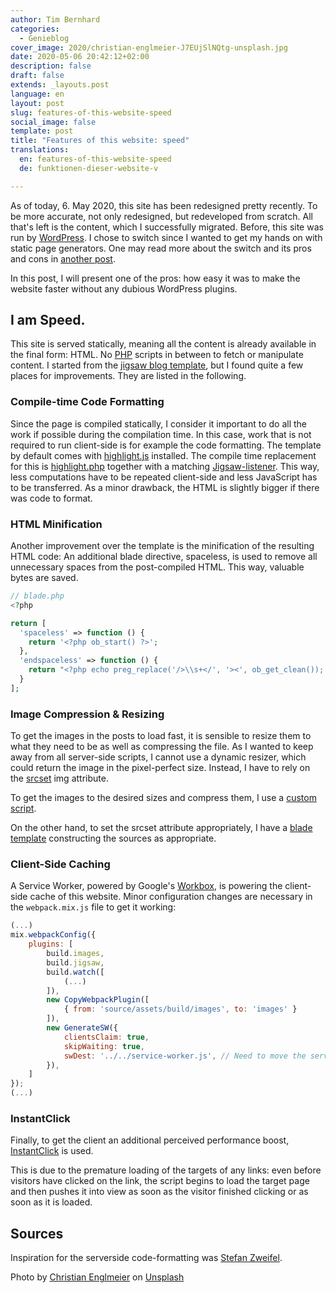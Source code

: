 ```yaml
---
author: Tim Bernhard
categories:
  - Genieblog
cover_image: 2020/christian-englmeier-J7EUjSlNQtg-unsplash.jpg
date: 2020-05-06 20:42:12+02:00
description: false
draft: false
extends: _layouts.post
language: en
layout: post
slug: features-of-this-website-speed
social_image: false
template: post
title: "Features of this website: speed"
translations:
  en: features-of-this-website-speed
  de: funktionen-dieser-website-v

---
```


As of today, 6. May 2020, this site has been redesigned pretty recently. 
To be more accurate, not only redesigned, but redeveloped from scratch.
All that's left is the content, which I successfully migrated.
Before, this site was run by [WordPress](https://wordpress.org/).
I chose to switch since I wanted to get my hands on with static page generators.
One may read more about the switch and its pros and cons in [another post](https://genieblog.ch/blog/en/2020/migration-from-wordpress-to-jigsaw).

In this post, I will present one of the pros: how easy it was to make the website faster without any dubious WordPress plugins.

## I am Speed.

This site is served statically, meaning all the content is already available in the final form: HTML.
No [PHP](https://php.net) scripts in between to fetch or manipulate content.
I started from the [jigsaw blog template](https://github.com/tightenco/jigsaw-blog-template/), but I found quite a few places for improvements.
They are listed in the following.

### Compile-time Code Formatting

Since the page is compiled statically, I consider it important to do all the work if possible during the compilation time.
In this case, work that is not required to run client-side is for example the code formatting.
The template by default comes with [highlight.js](https://highlightjs.org/usage/) installed. 
The compile time replacement for this is [highlight.php](https://github.com/scrivo/highlight.php) together with a matching [Jigsaw-listener](https://github.com/GenieTim/genieblog.ch/blob/2dbcbd6369bceaafd2d4e1743d730c5e1d8e1bdd/listeners/HighlightCodeSyntax.php).
This way, less computations have to be repeated client-side and less JavaScript has to be transferred.
As a minor drawback, the HTML is slightly bigger if there was code to format.

### HTML Minification

Another improvement over the template is the minification of the resulting HTML code: 
An additional blade directive, spaceless, is used to remove all unnecessary spaces from the post-compiled HTML.
This way, valuable bytes are saved.

```php
// blade.php
<?php

return [
  'spaceless' => function () {
    return '<?php ob_start() ?>';
  },
  'endspaceless' => function () {
    return "<?php echo preg_replace('/>\\s+</', '><', ob_get_clean()); ?>";
  }
];

```

### Image Compression & Resizing

To get the images in the posts to load fast, it is sensible to resize them to what they need to be as well as compressing the file.
As I wanted to keep away from all server-side scripts, I cannot use a dynamic resizer, which could return the image in the pixel-perfect size.
Instead, I have to rely on the [srcset](https://developer.mozilla.org/en-US/docs/Learn/HTML/Multimedia_and_embedding/Responsive_images) img attribute. 

To get the images to the desired sizes and compress them, I use a [custom script](https://github.com/GenieTim/genieblog.ch/blob/af9b40a6361a8ca0f21444b5b1a25464c9764562/tasks/build.js#L17).

On the other hand, to set the srcset attribute appropriately, I have a [blade template](https://github.com/GenieTim/genieblog.ch/blob/2dbcbd6369bceaafd2d4e1743d730c5e1d8e1bdd/source/_components/img.blade.php#L8) constructing the sources as appropriate. 

### Client-Side Caching

A Service Worker, powered by Google's [Workbox](https://developers.google.com/web/tools/workbox/modules/workbox-webpack-plugin), is powering the client-side cache of this website. 
Minor configuration changes are necessary in the `webpack.mix.js` file to get it working:

```js
(...)
mix.webpackConfig({
    plugins: [
        build.images,
        build.jigsaw,
        build.watch([
            (...)
        ]),
        new CopyWebpackPlugin([
            { from: 'source/assets/build/images', to: 'images' }
        ]),
        new GenerateSW({
            clientsClaim: true,
            skipWaiting: true,
            swDest: '../../service-worker.js', // Need to move the service-worker to the root
        }),
    ]
});
(...)
```

### InstantClick

Finally, to get the client an additional perceived performance boost, [InstantClick](http://instantclick.io/) is used. 

This is due to the premature loading of the targets of any links: even before visitors have clicked on the link, the script begins to load the target page and then pushes it into view as soon as the visitor finished clicking or as soon as it is loaded.

## Sources

Inspiration for the serverside code-formatting was [Stefan Zweifel](https://stefanzweifel.io/posts/server-side-syntax-highlighting-with-jigsaw/).

Photo by [Christian Englmeier](https://unsplash.com/@christianem?utm_source=unsplash&utm_medium=referral&utm_content=credit) on [Unsplash](https://unsplash.com/s/photos/speed?utm_source=unsplash&utm_medium=referral&utm_content=credit)

